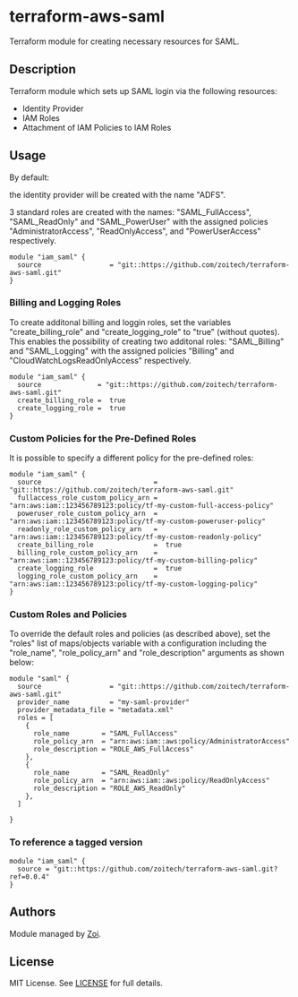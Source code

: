 # terraform-aws-saml
Terraform module for creating necessary resources for SAML.

## Description

Terraform module which sets up SAML login via the following resources:

* Identity Provider
* IAM Roles
* Attachment of IAM Policies to IAM Roles

## Usage

By default:

the identity provider will be created with the name "ADFS".  

3 standard roles are created with the names: "SAML_FullAccess", "SAML_ReadOnly" and "SAML_PowerUser" with the assigned policies "AdministratorAccess", "ReadOnlyAccess", and "PowerUserAccess" respectively.

```hcl
module "iam_saml" {
  source                 = "git::https://github.com/zoitech/terraform-aws-saml.git"  
}
```

### Billing and Logging Roles

To create additonal billing and loggin roles, set the variables "create_billing_role" and "create_logging_role" to "true" (without quotes). This enables the possibility of creating two additonal roles: "SAML_Billing" and "SAML_Logging" with the assigned policies "Billing" and "CloudWatchLogsReadOnlyAccess" respectively.

```hcl
module "iam_saml" {
  source              = "git::https://github.com/zoitech/terraform-aws-saml.git"
  create_billing_role =  true
  create_logging_role =  true
}
```

### Custom Policies for the Pre-Defined Roles

It is possible to specify a different policy for the pre-defined roles:

```hcl
module "iam_saml" {
  source                            = "git::https://github.com/zoitech/terraform-aws-saml.git"
  fullaccess_role_custom_policy_arn = "arn:aws:iam::123456789123:policy/tf-my-custom-full-access-policy"
  poweruser_role_custom_policy_arn  = "arn:aws:iam::123456789123:policy/tf-my-custom-poweruser-policy"
  readonly_role_custom_policy_arn   = "arn:aws:iam::123456789123:policy/tf-my-custom-readonly-policy"
  create_billing_role               =  true
  billing_role_custom_policy_arn    = "arn:aws:iam::123456789123:policy/tf-my-custom-billing-policy"
  create_logging_role               =  true
  logging_role_custom_policy_arn    = "arn:aws:iam::123456789123:policy/tf-my-custom-logging-policy"
}
```

### Custom Roles and Policies

To override the default roles and policies (as described above), set the "roles" list of maps/objects variable with a configuration including the "role_name", "role_policy_arn" and "role_description" arguments as shown below:

```hcl
module "saml" {
  source                 = "git::https://github.com/zoitech/terraform-aws-saml.git"
  provider_name          = "my-saml-provider"
  provider_metadata_file = "metadata.xml"
  roles = [
    {
      role_name        = "SAML_FullAccess"
      role_policy_arn  = "arn:aws:iam::aws:policy/AdministratorAccess"
      role_description = "ROLE_AWS_FullAccess"
    },
    {
      role_name        = "SAML_ReadOnly"
      role_policy_arn  = "arn:aws:iam::aws:policy/ReadOnlyAccess"
      role_description = "ROLE_AWS_ReadOnly"
    },
  ]
  
}
```

### To reference a tagged version

```hcl
module "iam_saml" {
  source = "git::https://github.com/zoitech/terraform-aws-saml.git?ref=0.0.4"  
}
```


## Authors
Module managed by [Zoi](https://github.com/zoitech).

## License
MIT License. See [LICENSE](https://github.com/zoitech/terraform-aws-saml/blob/master/LICENSE) for full details.
